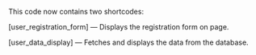This code now contains two shortcodes:

[user_registration_form] — Displays the registration form on page.

[user_data_display] — Fetches and displays the data from the database.
